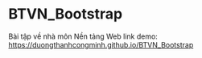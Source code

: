 # BTVN_Bootstrap
Bài tập về nhà môn Nền tảng Web
link demo: 
https://duongthanhcongminh.github.io/BTVN_Bootstrap
